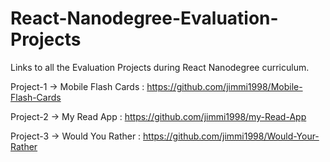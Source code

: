 # React-Nanodegree-Evaluation-Projects

Links to all the Evaluation Projects during React Nanodegree curriculum.

 Project-1 -> Mobile Flash Cards : https://github.com/jimmi1998/Mobile-Flash-Cards
 
 Project-2 ->  My Read App : https://github.com/jimmi1998/my-Read-App
 
 Project-3 ->  Would You Rather : https://github.com/jimmi1998/Would-Your-Rather
